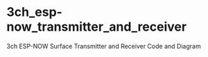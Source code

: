 # 3ch_esp-now_transmitter_and_receiver
3ch ESP-NOW Surface Transmitter and Receiver Code and Diagram
